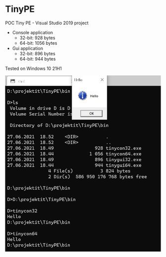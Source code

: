 # TinyPE
POC Tiny PE - Visual Studio 2019 project

- Console application
   * 32-bit: 928 bytes
   * 64-bit: 1056 bytes
- Gui application
   * 32-bit: 896 bytes
   * 64-bit: 944 bytes
   
Tested on Windows 10 21H1

<img width="795" alt="readme_image" src="readmeimage.png">



